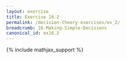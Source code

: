 ```yaml
---
layout: exercise
title: Exercise 16.2
permalink: /decision-theory-exercises/ex_2/
breadcrumb: 16-Making-Simple-Decisions
canonical_id: ex16.2
---
```


{% include mathjax_support %}
